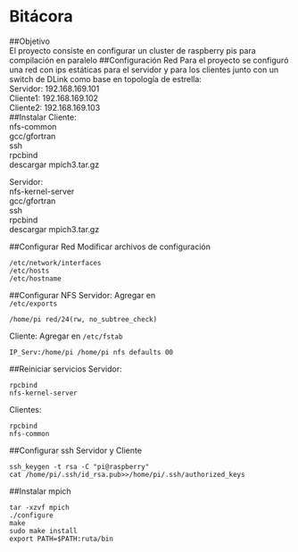 # Bitácora
##Objetivo  
El proyecto consiste en configurar un cluster de raspberry pis para compilación en paralelo 
##Configuración Red
Para el proyecto se configuró una red con ips estáticas para el servidor y para los clientes junto con un switch de DLink como base en topología de estrella:  
Servidor: 192.168.169.101  
Cliente1: 192.168.169.102  
Cliente2: 192.168.169.103  
##Instalar
Cliente:  
nfs-common  
gcc/gfortran  
ssh  
rpcbind  
descargar mpich3.tar.gz  

Servidor:  
nfs-kernel-server  
gcc/gfortran  
ssh  
rpcbind  
descargar mpich3.tar.gz   

##Configurar Red
Modificar archivos de configuración  
```
/etc/network/interfaces
/etc/hosts
/etc/hostname
```

##Configurar NFS
Servidor: Agregar en  
`/etc/exports`

`/home/pi red/24(rw, no_subtree_check)`

Cliente: Agregar en `/etc/fstab`

`IP_Serv:/home/pi /home/pi nfs defaults 00`

##Reiniciar servicios
Servidor:  
```
rpcbind
nfs-kernel-server
```

Clientes:  
```
rpcbind
nfs-common
```
##Configurar ssh
Servidor y Cliente  
```
ssh_keygen -t rsa -C "pi@raspberry"
cat /home/pi/.ssh/id_rsa.pub>>/home/pi/.ssh/authorized_keys
```

##Instalar mpich
```
tar -xzvf mpich
./configure
make
sudo make install
export PATH=$PATH:ruta/bin
```
